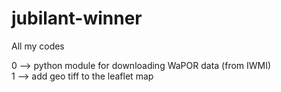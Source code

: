 # jubilant-winner
All my codes

0 --> python module for downloading WaPOR data (from IWMI) <br>
1 --> add geo tiff to the leaflet map
